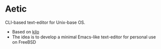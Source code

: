 # Aetic
CLI-based text-editor for Unix-base OS.
- Based on [kilo](https://github.com/antirez/kilo)
- The idea is to develop a minimal Emacs-like text-editor for personal use on FreeBSD
